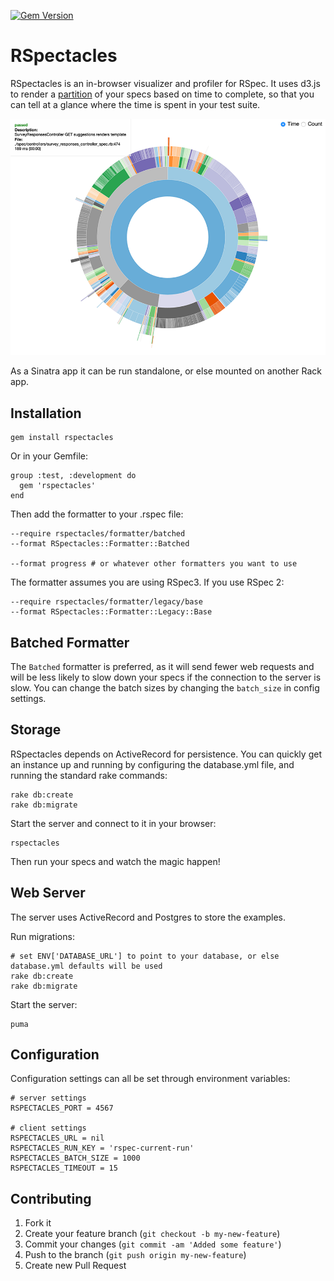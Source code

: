 [![Gem Version](https://badge.fury.io/rb/rspectacles.png)](http://badge.fury.io/rb/rspectacles)
# RSpectacles

RSpectacles is an in-browser visualizer and profiler for RSpec. It uses d3.js to render a
[partition](http://bl.ocks.org/mbostock/4063423) of your specs based on time to complete, so
that you can tell at a glance where the time is spent in your test suite.

![Example Partition](viz.png)

As a Sinatra app it can be run standalone, or else mounted on another Rack app.

## Installation

    gem install rspectacles

Or in your Gemfile:

    group :test, :development do
      gem 'rspectacles'
    end

Then add the formatter to your .rspec file:

    --require rspectacles/formatter/batched
    --format RSpectacles::Formatter::Batched

    --format progress # or whatever other formatters you want to use

The formatter assumes you are using RSpec3. If you use RSpec 2:

    --require rspectacles/formatter/legacy/base
    --format RSpectacles::Formatter::Legacy::Base

## Batched Formatter

The `Batched` formatter is preferred, as it will send fewer web requests and will be less likely to
slow down your specs if the connection to the server is slow. You can change the batch
sizes by changing the `batch_size` in config settings.

## Storage

RSpectacles depends on ActiveRecord for persistence. You
can quickly get an instance up and running by configuring the database.yml file,
and running the standard rake commands:

    rake db:create
    rake db:migrate

Start the server and connect to it in your browser:

    rspectacles

Then run your specs and watch the magic happen!

## Web Server

The server uses ActiveRecord and Postgres to store the examples.

Run migrations:

    # set ENV['DATABASE_URL'] to point to your database, or else database.yml defaults will be used
    rake db:create
    rake db:migrate

Start the server:

    puma

## Configuration

Configuration settings can all be set through environment variables:

    # server settings
    RSPECTACLES_PORT = 4567

    # client settings
    RSPECTACLES_URL = nil
    RSPECTACLES_RUN_KEY = 'rspec-current-run'
    RSPECTACLES_BATCH_SIZE = 1000
    RSPECTACLES_TIMEOUT = 15

## Contributing

1. Fork it
2. Create your feature branch (`git checkout -b my-new-feature`)
3. Commit your changes (`git commit -am 'Added some feature'`)
4. Push to the branch (`git push origin my-new-feature`)
5. Create new Pull Request
